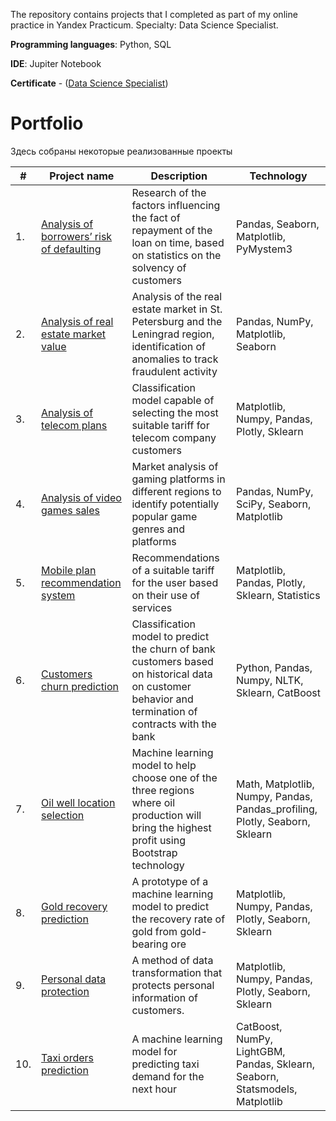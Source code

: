 The repository contains projects that I completed as part of my online practice in Yandex Practicum. Specialty: Data Science Specialist.

**Programming languages**: Python, SQL

**IDE**: Jupiter Notebook

**Certificate** - ([Data Science Specialist](https://drive.google.com/file/d/17Wl2skRF5Ndfvwu1FWdAG8X6AjOf1Dxt/view?usp=sharing))

# Portfolio

Здесь собраны некоторые реализованные проекты

| #    |Project name             | Description                                                     | Technology                                                         |
| ---- | ------------------------------------------------------------ | ------------------------------------------------------------ | ------------------------------------------------------------ |
| 1.   | [Analysis of borrowers’ risk of defaulting](https://github.com/irinaarm/Data_Science_Yandex/blob/main/01_data_preprocessing_(bank_loan)/data_preprocessing_eng.ipynb) | Research of the factors influencing the fact of repayment of the loan on time, based on statistics on the solvency of customers | Pandas, Seaborn, Matplotlib, PyMystem3|
| 2.   | [Analysis of real estate market value](https://github.com/irinaarm/Data_Science_Yandex/blob/main/02_exploratory_data_analysis_(real_estate)/exploratoy_data_analysis_eng.ipynb)| Analysis of the real estate market in St. Petersburg and the Leningrad region, identification of anomalies to track fraudulent activity | Pandas, NumPy, Matplotlib, Seaborn |
| 3.   | [Analysis of telecom plans](https://github.com/irinaarm/Data_Science_Yandex/blob/main/03_statistical_data_analysis_(telecom)/statistical_data_analysis_eng.ipynb) | Classification model capable of selecting the most suitable tariff for telecom company customers             | Matplotlib, Numpy, Pandas, Plotly, Sklearn |
| 4.   | [Analysis of video games sales](https://github.com/irinaarm/Data_Science_Yandex/blob/main/04_analysis_of_video_games_sales/project_video_games_eng.ipynb)| Market analysis of gaming platforms in different regions to identify potentially popular game genres and platforms             | Pandas, NumPy, SciPy, Seaborn, Matplotlib |
| 5.   | [Mobile plan recommendation system](https://github.com/irinaarm/Data_Science_Yandex/blob/main/05_introduction_to_ML(telecom)/mobile_tariffs_eng.ipynb)| Recommendations of a suitable tariff for the user based on their use of services             | Matplotlib, Pandas, Plotly, Sklearn, Statistics|
| 6.   | [Customers churn prediction](https://github.com/irinaarm/Data_Science_Yandex/blob/main/06_supervised_learning%20(banking)/project_bank_eng.ipynb)| Classification model to predict the churn of bank customers based on historical data on customer behavior and termination of contracts with the bank             | Python, Pandas, Numpy, NLTK, Sklearn, CatBoost |
| 7.   | [Oil well location selection](https://github.com/irinaarm/Data_Science_Yandex/blob/main/07_ML_in_business%20(oil%26gas)/project_oil_wells_eng.ipynb)| Machine learning model to help choose one of the three regions where oil production will bring the highest profit using Bootstrap technology             | Math, Matplotlib, Numpy, Pandas, Pandas_profiling, Plotly, Seaborn, Sklearn |
| 8.   | [Gold recovery prediction](https://github.com/irinaarm/Data_Science_Yandex/blob/main/08_gold_recovery_prediction/gold_recovery_eng.ipynb)| A prototype of a machine learning model to predict the recovery rate of gold from gold-bearing ore             | Matplotlib, Numpy, Pandas, Plotly, Seaborn, Sklearn |
| 9.   | [Personal data protection](https://github.com/irinaarm/Data_Science_Yandex/blob/main/09_data_protection/project_data_security_eng.ipynb)| A method of data transformation that protects personal information of customers.             | Matplotlib, Numpy, Pandas, Plotly, Seaborn, Sklearn |
| 10.   | [Taxi orders prediction](https://github.com/irinaarm/Data_Science_Yandex/blob/main/10_time_series_prediction%20(taxi)/taxi_eng.ipynb)| A machine learning model for predicting taxi demand for the next hour             | CatBoost, NumPy, LightGBM, Pandas, Sklearn, Seaborn, Statsmodels, Matplotlib |
